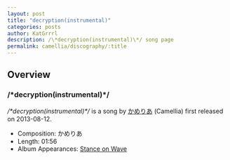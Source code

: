 ```yaml
---
layout: post
title: "decryption(instrumental)"
categories: posts
author: KatGrrrl
description: /\*decryption(instrumental)\*/ song page
permalink: camellia/discography/:title
---
```


## Overview

### /\*decryption(instrumental)\*/

*/\*decryption(instrumental)\*/* is a song by [かめりあ](/camellia) (Camellia) first released on 2013-08-12.

* Composition: かめりあ
* Length: 01:56
* Album Appearances: [Stance on Wave](/camellia/albums/Stance-on-Wave)
